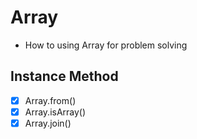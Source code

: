 # Array 
- How to using Array for problem solving

## Instance Method

- [x] Array.from()
- [x] Array.isArray()
- [x] Array.join()